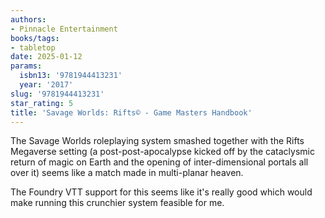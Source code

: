 ```yaml
---
authors:
- Pinnacle Entertainment
books/tags:
- tabletop
date: 2025-01-12
params:
  isbn13: '9781944413231'
  year: '2017'
slug: '9781944413231'
star_rating: 5
title: 'Savage Worlds: Rifts© - Game Masters Handbook'
---
```


The Savage Worlds roleplaying system smashed together with the Rifts Megaverse setting (a post-post-apocalypse kicked off by the cataclysmic return of magic on Earth and the opening of inter-dimensional portals all over it) seems like a match made in multi-planar heaven.

<!--more-->

The Foundry VTT support for this seems like it's really good which would make running this crunchier system feasible for me.